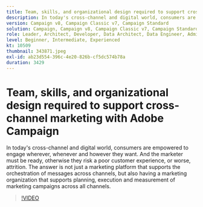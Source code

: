 ```yaml
---
title: Team, skills, and organizational design required to support cross-channel marketing with Adobe Campaign
description: In today's cross-channel and digital world, consumers are empowered to engage wherever, whenever and however they want.
version: Campaign v8, Campaign Classic v7, Campaign Standard
solution: Campaign, Campaign v8, Campaign Classic v7, Campaign Standard
role: Leader, Architect, Developer, Data Architect, Data Engineer, Admin, User
level: Beginner, Intermediate, Experienced
kt: 10509
thumbnail: 343871.jpeg
exl-id: ab23d554-396c-4e20-826b-cf5dc574b78a
duration: 3429
---
```

# Team, skills, and organizational design required to support cross-channel marketing with Adobe Campaign

In today's cross-channel and digital world, consumers are empowered to engage wherever, whenever and however they want. And the marketer must be ready, otherwise they risk a poor customer experience, or worse, attrition. The answer is not just a marketing platform that supports the orchestration of messages across channels, but also having a marketing organization that supports planning, execution and measurement of marketing campaigns across all channels.

>[!VIDEO](https://video.tv.adobe.com/v/343871/?quality=12&learn=on)
